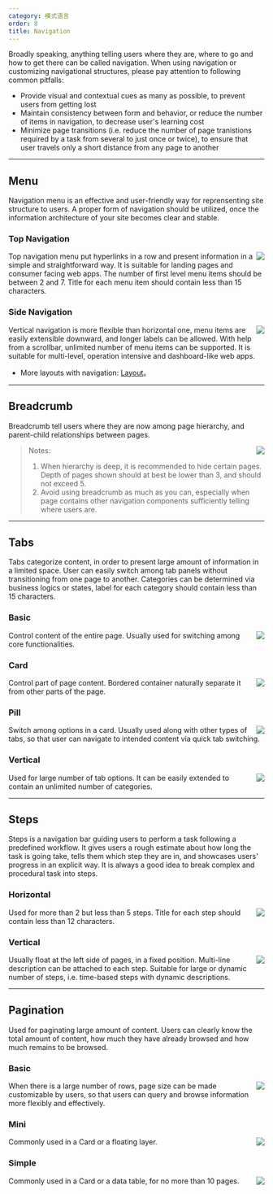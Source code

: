 ```yaml
---
category: 模式语言
order: 8
title: Navigation
---
```


Broadly speaking, anything telling users where they are, where to go and how to get there can be called navigation. When using navigation or customizing navigational structures, please pay attention to following common pitfalls:

- Provide visual and contextual cues as many as possible, to prevent users from getting lost
- Maintain consistency between form and behavior, or reduce the number of items in navigation, to decrease user's learning cost
- Minimize page transitions (i.e. reduce the number of page tranistions required by a task from several to just once or twice), to ensure that user travels only a short distance from any page to another

---

## Menu

Navigation menu is an effective and user-friendly way for reprensenting site structure to users. A proper form of navigation should be utilized, once the information architecture of your site becomes clear and stable.

### Top Navigation

<img class="preview-img no-padding" align="right" src="https://os.alipayobjects.com/rmsportal/CHLsYZJzIISKiFegqrXQ.png">

Top navigation menu put hyperlinks in a row and present information in a simple and straightforward way. It is suitable for landing pages and consumer facing web apps. The number of first level menu items should be between 2 and 7. Title for each menu item should contain less than 15 characters.

### Side Navigation

<img class="preview-img no-padding" align="right" src="https://os.alipayobjects.com/rmsportal/iSgvIOKsqAdpJUeHVnnl.png">

Vertical navigation is more flexible than horizontal one, menu items are easily extensible downward, and longer labels can be allowed. With help from a scrollbar, unlimited number of menu items can be supported. It is suitable for multi-level, operation intensive and dashboard-like web apps.

- More layouts with navigation: [Layout](/components/layout/)。

---

## Breadcrumb

Breadcrumb tell users where they are now among page hierarchy, and parent-child relationships between pages.

<img class="preview-img no-padding" align="right" src="https://os.alipayobjects.com/rmsportal/uJPTOTAzNbKEfBKJbZmG.png">

> Notes:
> 1. When hierarchy is deep, it is recommended to hide certain pages. Depth of pages shown should at best be lower than 3, and should not exceed 5.
> 2. Avoid using breadcrumb as much as you can, especially when page contains other navigation components sufficiently telling where users are.

---

## Tabs

Tabs categorize content, in order to present large amount of information in a limited space. User can easily switch among tab panels without transitioning from one page to another. Categories can be determined via business logics or states, label for each category should contain less than 15 characters.

### Basic

<img class="preview-img no-padding" align="right" src="https://os.alipayobjects.com/rmsportal/DIrWhQPjVkVXMTurmFtj.png">

Control content of the entire page. Usually used for switching among core functionalities.

### Card

<img class="preview-img no-padding" align="right" src="https://os.alipayobjects.com/rmsportal/qUhhphhCUqcTBQuryPVz.png">

Control part of page content. Bordered container naturally separate it from other parts of the page.

### Pill

<img class="preview-img no-padding" align="right" src="https://os.alipayobjects.com/rmsportal/JGxYplcbVQZiDBFUKnDa.png" description="Usually used in a small section, or along with basic and card tabs.">

Switch among options in a card. Usually used along with other types of tabs, so that user can navigate to intended content via quick tab switching.

### Vertical

<img class="preview-img no-padding" align="right" src="https://os.alipayobjects.com/rmsportal/HcKwSTAlBhXwJBmrILoj.png">

Used for large number of tab options. It can be easily extended to contain an unlimited number of categories.

---

## Steps

Steps is a navigation bar guiding users to perform a task following a predefined workflow. It gives users a rough estimate about how long the task is going take, tells them which step they are in, and showcases users' progress in an explicit way. It is always a good idea to break complex and procedural task into steps.

### Horizontal

<img class="preview-img no-padding" align="right" src="https://os.alipayobjects.com/rmsportal/lPqKbrGtQTqzzdwofzok.png">

Used for more than 2 but less than 5 steps. Title for each step should contain less than 12 characters.

### Vertical

<img class="preview-img no-padding" align="right" src="https://os.alipayobjects.com/rmsportal/gYnwqXKtCTaIQnvbhMlo.png">

Usually float at the left side of pages, in a fixed position. Multi-line description can be attached to each step. Suitable for large or dynamic number of steps, i.e. time-based steps with dynamic descriptions.

---

## Pagination

Used for paginating large amount of content. Users can clearly know the total amount of content, how much they have already browsed and how much remains to be browsed.

### Basic

<img class="preview-img no-padding" align="right" src="https://os.alipayobjects.com/rmsportal/tarFEzfOZhEYtclFAsJX.png" description="Quick page jumper can be used when there are more than 5 pages">

When there is a large number of rows, page size can be made customizable by users, so that users can query and browse information more flexibly and effectively.

### Mini

<img class="preview-img no-padding" align="right" src="https://os.alipayobjects.com/rmsportal/rIilfwNWTONzxGOWXbVM.png">

Commonly used in a Card or a floating layer.

### Simple

<img class="preview-img no-padding" align="right" src="https://os.alipayobjects.com/rmsportal/viUMXhmLoFTqjTgoJNxZ.png">

Commonly used in a Card or a data table, for no more than 10 pages.
